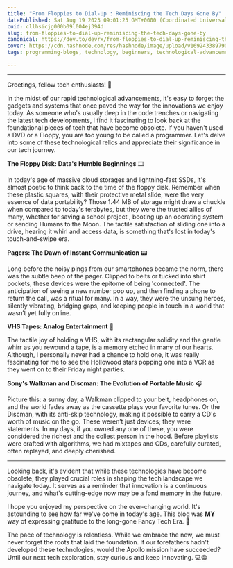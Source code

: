 ```yaml
---
title: "From Floppies to Dial-Up : Reminiscing the Tech Days Gone By"
datePublished: Sat Aug 19 2023 09:01:25 GMT+0000 (Coordinated Universal Time)
cuid: cllhsicjg000b09l004ej394d
slug: from-floppies-to-dial-up-reminiscing-the-tech-days-gone-by
canonical: https://dev.to/devrx/from-floppies-to-dial-up-reminiscing-the-tech-days-gone-by-2la2
cover: https://cdn.hashnode.com/res/hashnode/image/upload/v1692433897908/bf7a5e6c-ec1d-4991-83eb-3dbbbcbc84b1.png
tags: programming-blogs, technology, beginners, technological-advancements

---
```



---

Greetings, fellow tech enthusiasts! 🚀

In the midst of our rapid technological advancements, it's easy to forget the gadgets and systems that once paved the way for the innovations we enjoy today. As someone who's usually deep in the code trenches or navigating the latest tech developments, I find it fascinating to look back at the foundational pieces of tech that have become obsolete. If you haven't used a DVD or a Floppy, you are too young to be called a programmer. Let's delve into some of these technological relics and appreciate their significance in our tech journey.

**The Floppy Disk: Data's Humble Beginnings** 🎞

In today's age of massive cloud storages and lightning-fast SSDs, it's almost poetic to think back to the time of the floppy disk. Remember when these plastic squares, with their protective metal slide, were the very essence of data portability? Those 1.44 MB of storage might draw a chuckle when compared to today's terabytes, but they were the trusted allies of many, whether for saving a school project , booting up an operating system or sending Humans to the Moon. The tactile satisfaction of sliding one into a drive, hearing it whirl and access data, is something that's lost in today's touch-and-swipe era.

**Pagers: The Dawn of Instant Communication** 📟

Long before the noisy pings from our smartphones became the norm, there was the subtle beep of the pager. Clipped to belts or tucked into shirt pockets, these devices were the epitome of being 'connected'. The anticipation of seeing a new number pop up, and then finding a phone to return the call, was a ritual for many. In a way, they were the unsung heroes, silently vibrating, bridging gaps, and keeping people in touch in a world that wasn’t yet fully online.

**VHS Tapes: Analog Entertainment** 📼

The tactile joy of holding a VHS, with its rectangular solidity and the gentle whirr as you rewound a tape, is a memory etched in many of our hearts. Although, I personally never had a chance to hold one, it was really fascinating for me to see the Hollowood stars popping one into a VCR as they went on to their Friday night parties.

**Sony's Walkman and Discman: The Evolution of Portable Music** 🎧

Picture this: a sunny day, a Walkman clipped to your belt, headphones on, and the world fades away as the cassette plays your favorite tunes. Or the Discman, with its anti-skip technology, making it possible to carry a CD's worth of music on the go. These weren’t just devices; they were statements. In my days, if you owned any one of these, you were considered the richest and the collest person in the hood. Before playlists were crafted with algorithms, we had mixtapes and CDs, carefully curated, often replayed, and deeply cherished.

---

Looking back, it's evident that while these technologies have become obsolete, they played crucial roles in shaping the tech landscape we navigate today. It serves as a reminder that innovation is a continuous journey, and what's cutting-edge now may be a fond memory in the future.

I hope you enjoyed my perspective on the ever-changing world. It's astounding to see how far we've come in today's age. This blog was **MY** way of expressing gratitude to the long-gone Fancy Tech Era. 🚀

The pace of technology is relentless. While we embrace the new, we must never forget the roots that laid the foundation. If our forefathers hadn't developed these technologies, would the Apollo mission have succeeded?
Until our next tech exploration, stay curious and keep innovating. 💻😁